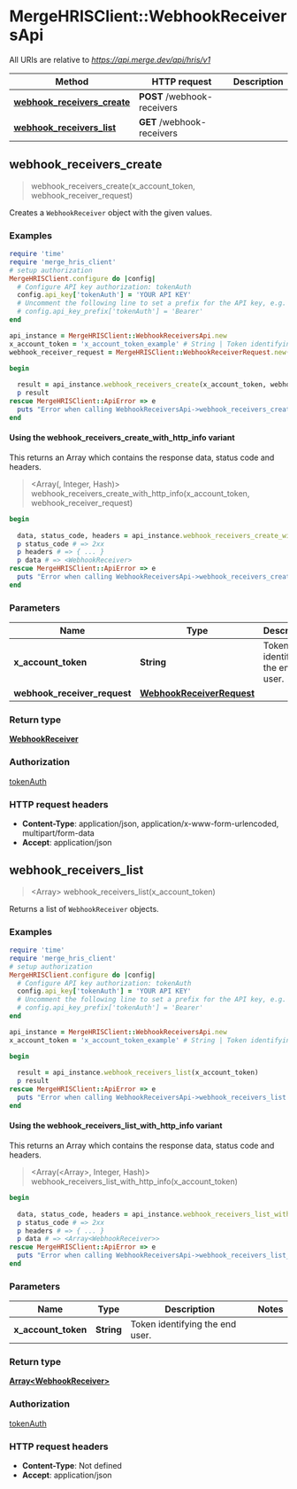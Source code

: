 # MergeHRISClient::WebhookReceiversApi

All URIs are relative to *https://api.merge.dev/api/hris/v1*

| Method | HTTP request | Description |
| ------ | ------------ | ----------- |
| [**webhook_receivers_create**](WebhookReceiversApi.md#webhook_receivers_create) | **POST** /webhook-receivers |  |
| [**webhook_receivers_list**](WebhookReceiversApi.md#webhook_receivers_list) | **GET** /webhook-receivers |  |


## webhook_receivers_create

> <WebhookReceiver> webhook_receivers_create(x_account_token, webhook_receiver_request)



Creates a `WebhookReceiver` object with the given values.

### Examples

```ruby
require 'time'
require 'merge_hris_client'
# setup authorization
MergeHRISClient.configure do |config|
  # Configure API key authorization: tokenAuth
  config.api_key['tokenAuth'] = 'YOUR API KEY'
  # Uncomment the following line to set a prefix for the API key, e.g. 'Bearer' (defaults to nil)
  # config.api_key_prefix['tokenAuth'] = 'Bearer'
end

api_instance = MergeHRISClient::WebhookReceiversApi.new
x_account_token = 'x_account_token_example' # String | Token identifying the end user.
webhook_receiver_request = MergeHRISClient::WebhookReceiverRequest.new({event: 'event_example', is_active: false}) # WebhookReceiverRequest | 

begin
  
  result = api_instance.webhook_receivers_create(x_account_token, webhook_receiver_request)
  p result
rescue MergeHRISClient::ApiError => e
  puts "Error when calling WebhookReceiversApi->webhook_receivers_create: #{e}"
end
```

#### Using the webhook_receivers_create_with_http_info variant

This returns an Array which contains the response data, status code and headers.

> <Array(<WebhookReceiver>, Integer, Hash)> webhook_receivers_create_with_http_info(x_account_token, webhook_receiver_request)

```ruby
begin
  
  data, status_code, headers = api_instance.webhook_receivers_create_with_http_info(x_account_token, webhook_receiver_request)
  p status_code # => 2xx
  p headers # => { ... }
  p data # => <WebhookReceiver>
rescue MergeHRISClient::ApiError => e
  puts "Error when calling WebhookReceiversApi->webhook_receivers_create_with_http_info: #{e}"
end
```

### Parameters

| Name | Type | Description | Notes |
| ---- | ---- | ----------- | ----- |
| **x_account_token** | **String** | Token identifying the end user. |  |
| **webhook_receiver_request** | [**WebhookReceiverRequest**](WebhookReceiverRequest.md) |  |  |

### Return type

[**WebhookReceiver**](WebhookReceiver.md)

### Authorization

[tokenAuth](../README.md#tokenAuth)

### HTTP request headers

- **Content-Type**: application/json, application/x-www-form-urlencoded, multipart/form-data
- **Accept**: application/json


## webhook_receivers_list

> <Array<WebhookReceiver>> webhook_receivers_list(x_account_token)



Returns a list of `WebhookReceiver` objects.

### Examples

```ruby
require 'time'
require 'merge_hris_client'
# setup authorization
MergeHRISClient.configure do |config|
  # Configure API key authorization: tokenAuth
  config.api_key['tokenAuth'] = 'YOUR API KEY'
  # Uncomment the following line to set a prefix for the API key, e.g. 'Bearer' (defaults to nil)
  # config.api_key_prefix['tokenAuth'] = 'Bearer'
end

api_instance = MergeHRISClient::WebhookReceiversApi.new
x_account_token = 'x_account_token_example' # String | Token identifying the end user.

begin
  
  result = api_instance.webhook_receivers_list(x_account_token)
  p result
rescue MergeHRISClient::ApiError => e
  puts "Error when calling WebhookReceiversApi->webhook_receivers_list: #{e}"
end
```

#### Using the webhook_receivers_list_with_http_info variant

This returns an Array which contains the response data, status code and headers.

> <Array(<Array<WebhookReceiver>>, Integer, Hash)> webhook_receivers_list_with_http_info(x_account_token)

```ruby
begin
  
  data, status_code, headers = api_instance.webhook_receivers_list_with_http_info(x_account_token)
  p status_code # => 2xx
  p headers # => { ... }
  p data # => <Array<WebhookReceiver>>
rescue MergeHRISClient::ApiError => e
  puts "Error when calling WebhookReceiversApi->webhook_receivers_list_with_http_info: #{e}"
end
```

### Parameters

| Name | Type | Description | Notes |
| ---- | ---- | ----------- | ----- |
| **x_account_token** | **String** | Token identifying the end user. |  |

### Return type

[**Array&lt;WebhookReceiver&gt;**](WebhookReceiver.md)

### Authorization

[tokenAuth](../README.md#tokenAuth)

### HTTP request headers

- **Content-Type**: Not defined
- **Accept**: application/json

